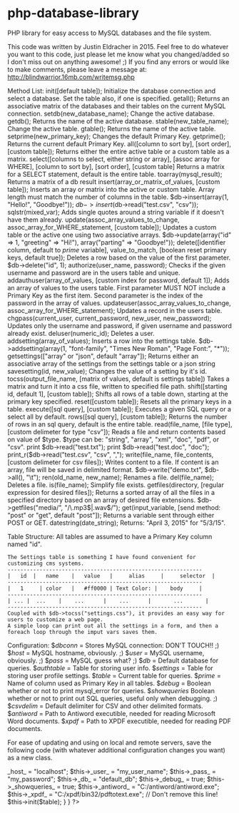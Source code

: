 # php-database-library
PHP library for easy access to MySQL databases and the file system.

This code was written by Justin Eldracher in 2015.  Feel free to do whatever you want to this code,
just please let me know what you changed/added so I don't miss out on anything awesome! ;)
If you find any errors or would like to make comments, please leave a message at:
http://blindwarrior.16mb.com/writemsg.php

Method List:
	init([default table]);
		Initialize the database connection and select a database.  Set the table also, if one is specified.
	getall();
		Returns an associative matrix of the databases and their tables on the current MySQL connection.
	setdb(new_database_name);
		Change the active database.
	getdb();
		Returns the name of the active database.
	stable(new_table_name);
		Change the active table.
	gtable();
		Returns the name of the active table.
	setprime(new_primary_key);
		Changes the default Primary Key.
	getprime();
		Returns the current default Primary Key.
	all([column to sort by], [sort order], [custom table]);
		Returns either the entire active table or a custom table as a matrix.
	select([columns to select, either string or array], [assoc array for WHERE], [column to sort by], [sort order], [custom table]
		Returns a matrix for a SELECT statement, default is the entire table.
	toarray(mysql_result);
		Returns a matrix of a db result
	insert(array_or_matrix_of_values, [custom table]);
		Inserts an array or matrix into the active or custom table.	Array length must match the number of columns in the table.
		$db->insert(array(1, "Hello!", "Goodbye!"));  $db->insert($db->read("test.csv", "csv"));
	sqlstr(mixed_var);
		Adds single quotes around a string variable if it doesn't have them already.
	update(assoc_array_values_to_change, assoc_array_for_WHERE_statement, [custom table]);
		Updates a custom table or the active one using two associative arrays.
		$db->update(array("id" => 1, "greeting" => "Hi!"), array("parting" => "Goodbye!"));
	delete([identifier column, default to _prime_ variable], value_to_match, [boolean reset primary keys, default true]);
		Deletes a row based on the value of the first parameter.  $db->delete("id", 1);
	authorize(user_name, password);
		Checks if the given username and password are in the users table and unique.
	addauthuser(array_of_values, [custom index for password, default 1]);
		Adds an array of values to the users table.  First parameter MUST NOT include a Primary Key as the first item.
		Second parameter is the index of the password in the array of values.
	updateuser(assoc_array_values_to_change, assoc_array_for_WHERE_statement);
		Updates a record in the users table.
	chgpass(current_user, current_password, new_user, new_password);
		Updates only the username and password, if given username and password already exist.
	deluser(numeric_id);
		Deletes a user.
	addsetting(array_of_values);
		Inserts a row into the settings table. $db->addsetting(array(1, "font-family", "Times New Roman", "Page Font:", "*"));
	getsettings(["array" or "json", default "array"]);
		Returns either an associative array of the settings from the settings table or a json string
	savesetting(id, new_value);
		Changes the value of a setting by it's id.
	tocss(output_file_name, [matrix of values, default is settings table])
		Takes a matrix and turn it into a css file, written to specified file path.
	shift([starting id, default 1], [custom table]);
		Shifts all rows of a table down, starting at the primary key specified.
	reset([custom table]);
		Resets all the primary keys in a table.
	execute([sql query], [custom table]);
		Executes a given SQL query or a select all by default.
	rows([sql query], [custom table]);
		Returns the number of rows in an sql query, default is the entire table.
	read(file_name, [file type], [custom delimeter for type "csv"]);
		Reads a file and return contents based on value of $type.
		$type can be: "string", "array", "xml", "doc", "pdf", or "csv".
		print $db->read("test.txt"); print $db->read("test.doc", "doc"); print_r($db->read("test.csv", "csv", ",");
	write(file_name, file_contents, [custom delimeter for csv files]);
		Writes content to a file. If content is an array, file will be saved in delimited format.
		$db->write("demo.txt", $db->all(), "\t");
	ren(old_name, new_name);
		Renames a file.
	del(file_name);
		Deletes a file.
	is(file_name);
		Simplify file exists.
	getfiles(directory, [regular expression for desired files]);
		Returns a sorted array of all the files in a specified directory based on an array of desired file extensions.
		$db->getfiles("media/", "/\.mp3$|\.wav$/");
	get(input_variable, [send method: "post" or "get", default "post"]);
		Returns a variable sent through either POST or GET.
	datestring(date_string);
		Returns: "April 3, 2015" for "5/3/15".
	
Table Structure:
	All tables are assumed to have a Primary Key column named "id".
	
	The Settings table is something I have found convenient for customizing cms systems.
	-------------------------------------------------------------
	|	id	|	name	|	value 	|	  alias     |	  selector	|
	-------------------------------------------------------------
	|	1	  |	color	|	#ff0000	| Text Color: |	   body	  	|
	-------------------------------------------------------------
	| ... |	 ...	|	 ...	  |    ...	    |	    ...		  |
	-------------------------------------------------------------
	Coupled with $db->tocss("settings.css"), it provides an easy way for users to customize a web page.
	A simple loop can print out all the settings in a form, and then a foreach loop through the imput vars saves them.
	
Configuration:
	$_dbconn_ = Stores MySQL connection:  DON'T TOUCH!! ;)
	$_host_ = MySQL hostname, obviously. ;)
	$_user_ = MySQL username, obviously. ;)
	$_pass_ = MySQL guess what? ;)
	$_db_ = Default database for queries.
	$_authtable_ = Table for storing user info.
	$_settings_ = Table for storing user profile settings.
	$_table_ = Current table for queries.
	$_prime_ = Name of column used as Primary Key in all tables.
	$_debug_ = Boolean whether or not to print mysql_error for queries.
	$_showqueries_ Boolean whether or not to print out SQL queries, useful only when debugging. ;)
	$_csvdelim_ = Default delimiter for CSV and other delimited formats.
	$_antiword_ = Path to Antiword executible, needed for reading Microsoft Word documents.
	$_xpdf_ = Path to XPDF executible, needed for reading PDF documents.

For ease of updating and using on local and remote servers, save the following code
(with whatever additional configuration changes you want) as a new class.

<?php
include "DB.php";

Class your_custom_name extends DB {
	public function __construct($table = "") {
		$this->_host_ = "localhost";
		$this->_user_ = "my_user_name";
		$this->_pass_ = "my_password";
		$this->_db_ = "default_db";
		$this->_debug_ = true;
		$this->_showqueries_ = true;
		$this->_antiword_ = "C:/antiword/antiword.exe";
		$this->_xpdf_ = "C:/xpdf/bin32/pdftotext.exe";
		
		// Don't remove this line!
		$this->init($table);
	}
}
?>

